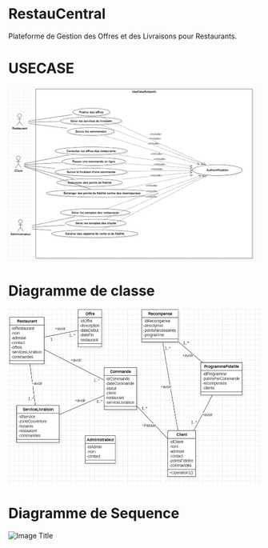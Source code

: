 # RestauCentral
Plateforme de Gestion des Offres et des Livraisons pour Restaurants.

# USECASE

<img src="https://github.com/houssamcha/RestauCentral/blob/main/Diagramme%20de%20cas%20d'utilisation.png" alt="Image Title" height="350">


# Diagramme de classe

<img src="https://github.com/houssamcha/RestauCentral/blob/main/diagramme%20des%20classes%20(%20Fil%20Rouge%20)%20.png" alt="Image Title" height="350">

# Diagramme de Sequence
<img src="https://github.com/houssamcha/RestauCentral/blob/main/Diagramme%20de%20s%C3%A9quence.png" alt="Image Title" height="350">

